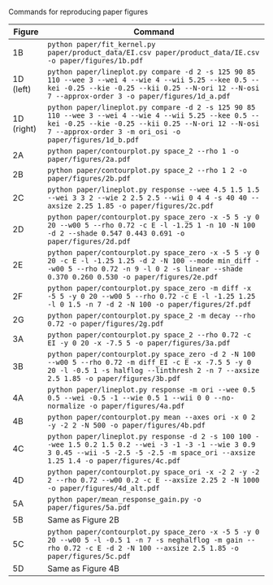 Commands for reproducing paper figures

| Figure | Command |
|--------|---------|
| 1B | `python paper/fit_kernel.py paper/product_data/EI.csv paper/product_data/IE.csv -o paper/figures/1b.pdf` |
| 1D (left) | `python paper/lineplot.py compare -d 2 -s 125 90 85 110 --wee 3 --wei 4 --wie 4 --wii 5.25 --kee 0.5 --kei -0.25 --kie -0.25 --kii 0.25 --N-ori 12 --N-osi 7 --approx-order 3 -o paper/figures/1d_a.pdf` |
| 1D (right) | `python paper/lineplot.py compare -d 2 -s 125 90 85 110 --wee 3 --wei 4 --wie 4 --wii 5.25 --kee 0.5 --kei -0.25 --kie -0.25 --kii 0.25 --N-ori 12 --N-osi 7 --approx-order 3 -m ori_osi -o paper/figures/1d_b.pdf` |
| 2A | `python paper/contourplot.py space_2 --rho 1 -o paper/figures/2a.pdf` |
| 2B | `python paper/contourplot.py space_2 --rho 1 2 -o paper/figures/2b.pdf` |
| 2C | `python paper/lineplot.py response --wee 4.5 1.5 1.5 --wei 3 3 2 --wie 2 2.5 2.5 --wii 0 4 4 -s 40 40 --axsize 2.25 1.85 -o paper/figures/2c.pdf` |
| 2D | `python paper/contourplot.py space_zero -x -5 5 -y 0 20 --w00 5 --rho 0.72 -c E -l -1.25 1 -n 10 -N 100 -d 2 --shade 0.547 0.443 0.691 -o paper/figures/2d.pdf` |
| 2E | `python paper/contourplot.py space_zero -x -5 5 -y 0 20 -c E -l -1.25 1.25 -d 2 -N 100 --mode min_diff --w00 5 --rho 0.72 -n 9 -l 0 2 -s linear --shade 0.370 0.260 0.530 -o paper/figures/2e.pdf` |
| 2F | `python paper/contourplot.py space_zero -m diff -x -5 5 -y 0 20 --w00 5 --rho 0.72 -c E -l -1.25 1.25 -l 0 1.5 -n 7 -d 2 -N 100 -o paper/figures/2f.pdf` |
| 2G | `python paper/contourplot.py space_2 -m decay --rho 0.72 -o paper/figures/2g.pdf` |
| 3A | `python paper/contourplot.py space_2 --rho 0.72 -c EI -y 0 20 -x -7.5 5 -o paper/figures/3a.pdf` |
| 3B | `python paper/contourplot.py space_zero -d 2 -N 100 --w00 5 --rho 0.72 -m diff_EI -c E -x -7.5 5 -y 0 20 -l -0.5 1 -s halflog --linthresh 2 -n 7 --axsize 2.5 1.85 -o paper/figures/3b.pdf` |
| 4A | `python paper/lineplot.py response -m ori --wee 0.5 0.5 --wei -0.5 -1 --wie 0.5 1 --wii 0 0 --no-normalize -o paper/figures/4a.pdf` |
| 4B | `python paper/contourplot.py mean --axes ori -x 0 2 -y -2 2 -N 500 -o paper/figures/4b.pdf` |
| 4C | `python paper/lineplot.py response -d 2 -s 100 100 --wee 1.5 0.2 1.5 0.2 --wei -3 -1 -3 -1 --wie 3 0.9 3 0.45 --wii -5 -2.5 -5 -2.5 -m space_ori --axsize 1.25 1.4 -o paper/figures/4c.pdf` |
| 4D | `python paper/contourplot.py space_ori -x -2 2 -y -2 2 --rho 0.72 --w00 0.2 -c E --axsize 2.25 2 -N 1000 -o paper/figures/4d_alt.pdf` |
| 5A | `python paper/mean_response_gain.py -o paper/figures/5a.pdf` |
| 5B | Same as Figure 2B
| 5C | `python paper/contourplot.py space_zero -x -5 5 -y 0 20 --w00 5 -l -0.5 1 -n 7 -s neghalflog -m gain --rho 0.72 -c E -d 2 -N 100 --axsize 2.5 1.85 -o paper/figures/5c.pdf` |
| 5D | Same as Figure 4B